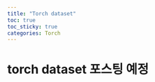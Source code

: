 ```yaml
---
title: "Torch dataset"
toc: true
toc_sticky: true
categories: Torch
---
```


# torch dataset 포스팅 예정
